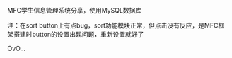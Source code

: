 MFC学生信息管理系统分享，使用MySQL数据库

注：在sort button上有点bug，sort功能模块正常，但点击没有反应，是MFC框架搭建时button的设置出现问题，重新设置就好了

OvO...
